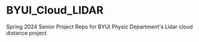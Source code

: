 # BYUI_Cloud_LIDAR
Spring 2024 Senior Project Repo for BYUI Physic Department's Lidar cloud distance project
